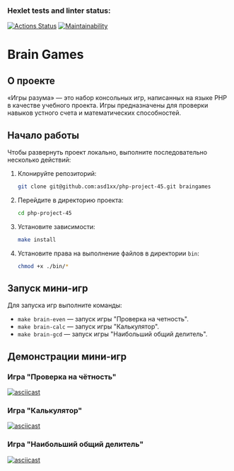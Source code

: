### Hexlet tests and linter status:
[![Actions Status](https://github.com/asd1xx/php-project-45/actions/workflows/hexlet-check.yml/badge.svg)](https://github.com/asd1xx/php-project-45/actions)
[![Maintainability](https://api.codeclimate.com/v1/badges/475debc79e4bc29ba228/maintainability)](https://codeclimate.com/github/asd1xx/php-project-45/maintainability)

# Brain Games

## О проекте
&laquo;Игры разума&raquo;&nbsp;&mdash; это набор консольных игр, написанных на&nbsp;языке PHP в&nbsp;качестве учебного проекта. Игры предназначены для проверки навыков устного счета и&nbsp;математических способностей.

## Начало работы

Чтобы развернуть проект локально, выполните последовательно несколько действий:

1. Клонируйте репозиторий:
    
    ```bash
    git clone git@github.com:asd1xx/php-project-45.git braingames
    ```
    
2. Перейдите в директорию проекта:
    
    ```bash
    cd php-project-45
    ```
    
3. Установите зависимости:
    
    ```bash
    make install
    ```
    
4. Установите права на выполнение файлов в директории `bin`:
    
    ```bash
    chmod +x ./bin/*
    ```
    

## Запуск мини-игр

Для запуска игр выполните команды:

- `make brain-even` — запуск игры "Проверка на четность".
- `make brain-calc` — запуск игры "Калькулятор".
- `make brain-gcd` — запуск игры "Наибольший общий делитель".


## Демонстрации мини-игр


### Игра "Проверка на чётность"
[![asciicast](https://asciinema.org/a/LovNTsopp8sy4vUiSJ7VQtVIm.svg)](https://asciinema.org/a/LovNTsopp8sy4vUiSJ7VQtVIm)

### Игра "Калькулятор"
[![asciicast](https://asciinema.org/a/ylvaYp3XQW6hUzoHipkKFoAXn.svg)](https://asciinema.org/a/ylvaYp3XQW6hUzoHipkKFoAXn)

### Игра "Наибольший общий делитель"
[![asciicast](https://asciinema.org/a/acqELJ4dL3Cg8uV5QdhJCEX33.svg)](https://asciinema.org/a/acqELJ4dL3Cg8uV5QdhJCEX33)
